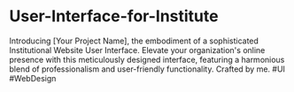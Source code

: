 # User-Interface-for-Institute
Introducing [Your Project Name], the embodiment of a sophisticated Institutional Website User Interface. Elevate your organization's online presence with this meticulously designed interface, featuring a harmonious blend of professionalism and user-friendly functionality. Crafted by me. #UI #WebDesign
